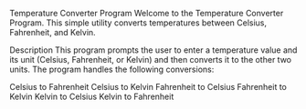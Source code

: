 Temperature Converter Program
Welcome to the Temperature Converter Program. This simple utility converts temperatures between Celsius, Fahrenheit, and Kelvin.

Description
This program prompts the user to enter a temperature value and its unit (Celsius, Fahrenheit, or Kelvin) and then converts it to the other two units. The program handles the following conversions:

Celsius to Fahrenheit
Celsius to Kelvin
Fahrenheit to Celsius
Fahrenheit to Kelvin
Kelvin to Celsius
Kelvin to Fahrenheit
